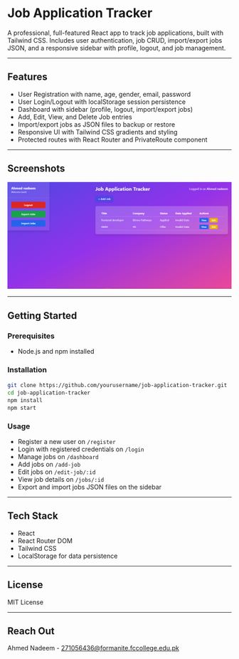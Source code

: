 # Job Application Tracker

A professional, full-featured React app to track job applications, built with Tailwind CSS. Includes user authentication, job CRUD, import/export jobs JSON, and a responsive sidebar with profile, logout, and job management.

---

## Features

- User Registration with name, age, gender, email, password
- User Login/Logout with localStorage session persistence
- Dashboard with sidebar (profile, logout, import/export jobs)
- Add, Edit, View, and Delete Job entries
- Import/export jobs as JSON files to backup or restore
- Responsive UI with Tailwind CSS gradients and styling
- Protected routes with React Router and PrivateRoute component

---

## Screenshots

![Dashboard Screenshot](./Dashboard%20Screenshot/screenshot.png)

---

## Getting Started

### Prerequisites

- Node.js and npm installed

### Installation

```bash
git clone https://github.com/yourusername/job-application-tracker.git
cd job-application-tracker
npm install
npm start
```

### Usage

- Register a new user on `/register`
- Login with registered credentials on `/login`
- Manage jobs on `/dashboard`
- Add jobs on `/add-job`
- Edit jobs on `/edit-job/:id`
- View job details on `/jobs/:id`
- Export and import jobs JSON files on the sidebar

---

## Tech Stack

- React
- React Router DOM
- Tailwind CSS
- LocalStorage for data persistence

---

## License

MIT License

---

## Reach Out

Ahmed Nadeem - [271056436@formanite.fccollege.edu.pk](mailto:271056436@formanite.fccolege.edu.pk)
